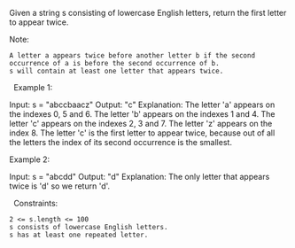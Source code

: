 Given a string s consisting of lowercase English letters, return the first letter to appear twice.

Note:


	A letter a appears twice before another letter b if the second occurrence of a is before the second occurrence of b.
	s will contain at least one letter that appears twice.


 
Example 1:

Input: s = "abccbaacz"
Output: "c"
Explanation:
The letter 'a' appears on the indexes 0, 5 and 6.
The letter 'b' appears on the indexes 1 and 4.
The letter 'c' appears on the indexes 2, 3 and 7.
The letter 'z' appears on the index 8.
The letter 'c' is the first letter to appear twice, because out of all the letters the index of its second occurrence is the smallest.


Example 2:

Input: s = "abcdd"
Output: "d"
Explanation:
The only letter that appears twice is 'd' so we return 'd'.


 
Constraints:


	2 <= s.length <= 100
	s consists of lowercase English letters.
	s has at least one repeated letter.

